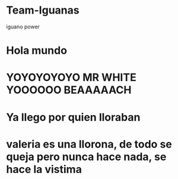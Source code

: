 # Team-Iguanas
iguano power
 <!DOCTYPE html>
<html>
<head>
  <title>Hola Mundo</title>
</head>
<body>
  <h1>Hola mundo</h1>
  <h1>YOYOYOYOYO MR WHITE YOOOOOO BEAAAAACH </h1>
  <h1>Ya llego por quien lloraban</h1>
  <h1>valeria es una llorona, de todo se queja pero nunca hace nada, se hace la vistima</h1>
 
</body>
</html>
